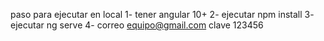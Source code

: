 paso para ejecutar en local
1- tener angular 10+
2- ejecutar npm install
3- ejecutar ng serve
4- correo equipo@gmail.com clave 123456